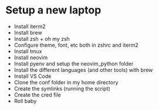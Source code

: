 # Setup a new laptop

- Install iterm2
- Install brew
- Install zsh + oh my zsh
- Configure theme, font, etc both in zshrc and iterm2
- Install tmux
- Install neovim
- Install pyenv and setup the neovim_python folder
- Install the different languages (and other tools) with brew
- Install VS Code
- Clone the conf folder in my home directory
- Create the symlinks (running the script)
- Create the cred file
- Roll baby
